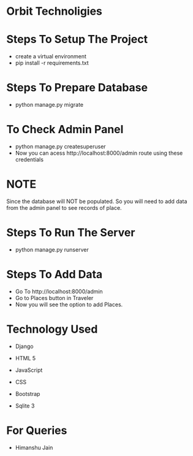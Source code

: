 # Orbit Technoligies

# Steps To Setup The Project
- create a virtual environment 
- pip install -r requirements.txt 

# Steps To Prepare Database
- python manage.py migrate

# To Check Admin Panel
- python manage.py createsuperuser 
- Now you can acess  http://localhost:8000/admin route using these credentials 

# NOTE
Since the database will NOT be populated. So you will need to add data from the admin panel to see records of place.

# Steps To Run The Server
- python manage.py runserver

# Steps To Add Data 
- Go To http://localhost:8000/admin
- Go to Places button in Traveler
- Now you will see the option to add Places.


# Technology Used
- Django
- HTML 5 
- JavaScript 
- CSS 

- Bootstrap
- Sqlite 3 
# For Queries
- Himanshu Jain 
